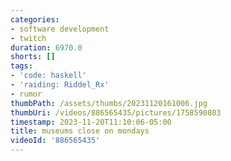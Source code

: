 ```yaml
---
categories:
- software development
- twitch
duration: 6970.0
shorts: []
tags:
- 'code: haskell'
- 'raiding: Riddel_Rx'
- rumor
thumbPath: /assets/thumbs/20231120161006.jpg
thumbUri: /videos/886565435/pictures/1758590803
timestamp: 2023-11-20T11:10:06-05:00
title: museums close on mondays
videoId: '886565435'
---
```

